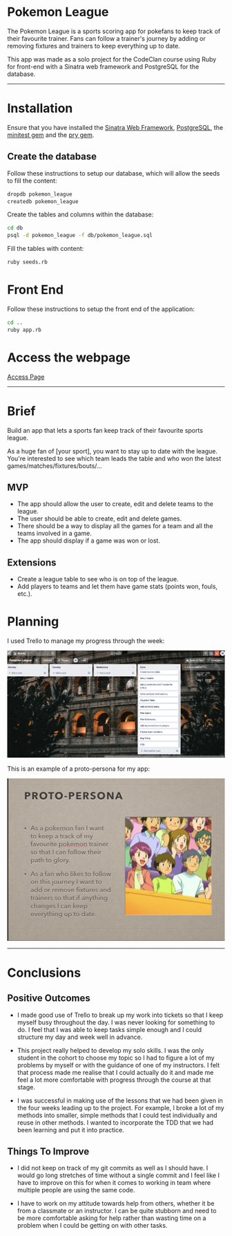 # Pokemon League

The Pokemon League is a sports scoring app for pokefans to keep track of their favourite trainer. Fans can follow a trainer's journey by adding or removing fixtures and trainers to keep everything up to date.

This app was made as a solo project for the CodeClan course using Ruby for front-end with a Sinatra web framework and PostgreSQL for the database.

---

# Installation

Ensure that you have installed the [Sinatra Web Framework](http://sinatrarb.com/intro.html), [PostgreSQL](https://www.postgresql.org/), the [minitest gem](https://rubygems.org/gems/minitest) and the [pry gem](https://rubygems.org/gems/pry).

## Create the database

Follow these instructions to setup our database, which will allow the seeds to fill the content:

```bash
dropdb pokemon_league
createdb pokemon_league
```

Create the tables and columns within the database:

```bash
cd db
psql -d pokemon_league -f db/pokemon_league.sql
```

Fill the tables with content:

```bash
ruby seeds.rb
```

# Front End

Follow these instructions to setup the front end of the application:

```bash
cd ..
ruby app.rb
```

# Access the webpage

[Access Page](https://localhost:4567)

---

# Brief

Build an app that lets a sports fan keep track of their favourite sports league.

As a huge fan of [your sport], you want to stay up to date with the league. You're interested to see which team leads the table and who won the latest games/matches/fixtures/bouts/…

## MVP

* The app should allow the user to create, edit and delete teams to the league.
* The user should be able to create, edit and delete games.
* There should be a way to display all the games for a team and all the teams involved in a game.
* The app should display if a game was won or lost.

## Extensions

* Create a league table to see who is on top of the league.
* Add players to teams and let them have game stats (points won, fouls, etc.).


# Planning

I used Trello to manage my progress through the week:

![Image](/public/images/trelloBoard.png)

This is an example of a proto-persona for my app:

![Image](/public/images/user.png)

---

# Conclusions

## Positive Outcomes

* I made good use of Trello to break up my work into tickets so that I keep myself busy throughout the day. I was never looking for something to do. I feel that I was able to keep tasks simple enough  and I could structure my day and week well in advance.

* This project really helped to develop my solo skills. I was the only student in the cohort to choose my topic so I had to figure a lot of my problems by myself or with the guidance of one of my instructors. I felt that process made me realise that I could actually do it and made me feel a lot more comfortable with progress through the course at that stage.

* I was successful in making use of the lessons that we had been given in the four weeks leading up to the project. For example, I broke a lot of my methods into smaller, simple methods that I could test individually and reuse in other methods. I wanted to incorporate the TDD that we had been learning and put it into practice.

## Things To Improve

* I did not keep on track of my git commits as well as I should have. I would go long stretches of time without a single commit and I feel like I have to improve on this for when it comes to working in team where multiple people are using the same code.

* I have to work on my attitude towards help from others, whether it be from a classmate or an instructor. I can be quite stubborn and need to be more comfortable asking for help rather than wasting time on a problem when I could be getting on with other tasks.

